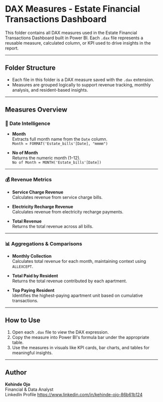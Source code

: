 # DAX Measures - Estate Financial Transactions Dashboard

This folder contains all DAX measures used in the Estate Financial Transactions Dashboard built in Power BI. Each `.dax` file represents a reusable measure, calculated column, or KPI used to drive insights in the report.

---

## Folder Structure

- Each file in this folder is a DAX measure saved with the `.dax` extension.
- Measures are grouped logically to support revenue tracking, monthly analysis, and resident-based insights.

---

## Measures Overview

### 📅 Date Intelligence

- **Month**  
  Extracts full month name from the `Date` column.  
  `Month = FORMAT('Estate_bills'[Date], "mmmm")`

- **No of Month**  
  Returns the numeric month (1–12).  
  `No of Month = MONTH('Estate_bills'[Date])`

---

### 💰 Revenue Metrics

- **Service Charge Revenue**  
  Calculates revenue from service charge bills.

- **Electricity Recharge Revenue**  
  Calculates revenue from electricity recharge payments.

- **Total Revenue**  
  Returns the total revenue across all bills.

---

### 📊 Aggregations & Comparisons

- **Monthly Collection**  
  Calculates total revenue for each month, maintaining context using `ALLEXCEPT`.

- **Total Paid by Resident**  
  Returns the total revenue contributed by each apartment.

- **Top Paying Resident**  
  Identifies the highest-paying apartment unit based on cumulative transactions.

---

## How to Use

1. Open each `.dax` file to view the DAX expression.
2. Copy the measure into Power BI's formula bar under the appropriate table.
3. Use the measures in visuals like KPI cards, bar charts, and tables for meaningful insights.

---

## Author

**Kehinde Ojo**  
Financial & Data Analyst  
LinkedIn Profile https://www.linkedin.com/in/kehinde-ojo-86b61b124
